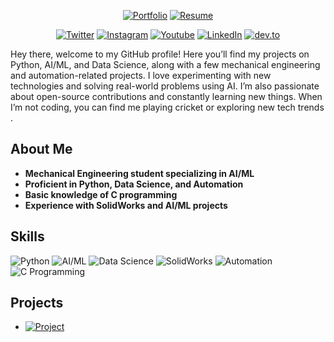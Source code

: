 
<div align="center">

[![Portfolio](https://img.shields.io/badge/Portfolio-blueviolet.svg?&style=for-the-badge)]()
[![Resume](https://img.shields.io/badge/Resume-darkgreen.svg?&style=for-the-badge)]()

</div>

<div align="center">

[![Twitter](https://img.shields.io/badge/Twitter-Akworld-blue.svg?&style=for-the-badge&logo=twitter)](https://x.com/Akworld0987)
[![Instagram](https://img.shields.io/badge/Instagram-anandkumar.ig-pink.svg?&style=for-the-badge&logo=instagram)](https://www.instagram.com/anandkumar.ig/)
[![Youtube](https://img.shields.io/badge/Youtube-anandsingh-red.svg?&style=for-the-badge&logo=youtube)](https://www.youtube.com/@Anandsingh-by8fk)
[![LinkedIn](https://img.shields.io/badge/linkedin-anand%20kumar-blue.svg?&style=for-the-badge&logo=linkedin)](linkedin.com/in/anand-kumar-24a231331)
[![dev.to](https://img.shields.io/badge/dev.to-anandkumar2025-black.svg?&style=for-the-badge&logo=dev.to)](https://dev.to/anandkumar2025)

</div>

<!-- ## Familiar in 
<br>

<div align="center">
 <img src="https://img.shields.io/badge/HTML-orange?style=for-the-badge&logo=html5&logoColor=black"></img>  <img src="https://img.shields.io/badge/CSS3-1572B6?style=for-the-badge&logo=css3&logoColor=black"></img> <img src="https://img.shields.io/badge/JavaScript-F7DF1E?style=for-the-badge&logo=javascript&logoColor=black"></img> <img src="https://img.shields.io/badge/Bootstrap-563D7C?style=for-the-badge&logo=bootstrap&logoColor=black"></img> <img src="https://img.shields.io/badge/React-20232A?style=for-the-badge&logo=react&logoColor=61DAFB"></img> <img src="https://img.shields.io/badge/Node.js-43853D?style=for-the-badge&logo=node.js&logoColor=black"></img> <img src="https://img.shields.io/badge/MongoDB-4EA94B?style=for-the-badge&logo=mongodb&logoColor=black"></img>
 <img src="https://img.shields.io/badge/Python-3776AB?style=for-the-badge&logo=python&logoColor=black"></img> <img src="https://img.shields.io/badge/C-00599C?style=for-the-badge&logo=c&logoColor=black"></img>
<img src="https://img.shields.io/badge/C%2B%2B-00599C?style=for-the-badge&logo=c%2B%2B&logoColor=black"></img>
<img src="https://img.shields.io/badge/Java-ED8B00?style=for-the-badge&logo=java&logoColor=black"></img>
<img src="https://img.shields.io/badge/Flutter-02569B?style=for-the-badge&logo=flutter&logoColor=black"></img>
</div> -->
 Hey there, welcome to my GitHub profile! Here you’ll find my projects on Python, AI/ML, and Data Science, along with a few mechanical engineering and automation-related projects. I love experimenting with new technologies and solving real-world problems using AI. I’m also passionate about open-source contributions and constantly learning new things. When I’m not coding, you can find me playing cricket or exploring new tech trends .
## About Me

- **Mechanical Engineering student specializing in AI/ML**
- **Proficient in Python, Data Science, and Automation**
- **Basic knowledge of C programming**
- **Experience with SolidWorks and AI/ML projects**

## Skills

![Python](https://img.shields.io/badge/Python-3776AB?style=for-the-badge&logo=python&logoColor=white&shape=round)
![AI/ML](https://img.shields.io/badge/AI%2FML-FF6F00?style=for-the-badge&logo=ai&logoColor=white&shape=square)
![Data Science](https://img.shields.io/badge/Data%20Science-4B8BBE?style=for-the-badge&logo=databricks&logoColor=white&shape=round)
![SolidWorks](https://img.shields.io/badge/SolidWorks-E34F26?style=for-the-badge&logo=solidworks&logoColor=white&shape=square)
![Automation](https://img.shields.io/badge/Automation-FF4500?style=for-the-badge&shape=round)
![C Programming](https://img.shields.io/badge/C%20Programming-00599C?style=for-the-badge&logo=c&logoColor=white&shape=square)



## Projects

- [![Project](https://img.shields.io/badge/My%20AI%20Project-2F74C0?style=for-the-badge&logo=project&logoColor=white)](#)

 
